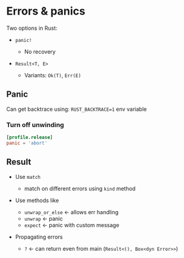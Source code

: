 # Errors & panics

Two options in Rust:

- `panic!`
  - No recovery

- `Result<T, E>`
  - Variants: `Ok(T)`, `Err(E)`

## Panic

Can get backtrace using: `RUST_BACKTRACE=1` env variable

### Turn off unwinding

```toml
[profile.release]
panic = 'abort'
```

## Result

- Use `match`
  - match on different errors using `kind` method

- Use methods like
  - `unwrap_or_else` <- allows err handling
  - `unwrap` <- panic
  - `expect` <- panic with custom message

- Propagating errors
  - `?` <- can return even from main (`Result<(), Box<dyn Error>>`)
